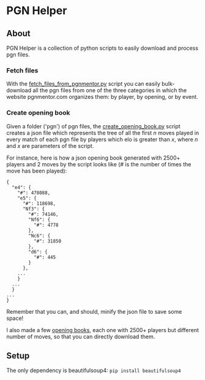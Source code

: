 # PGN Helper


## About
PGN Helper is a collection of python scripts to easily download and process pgn files.

### Fetch files
With the <a href="fetch_files_from_pgnmentor.py">fetch_files_from_pgnmentor.py</a> script you can easily bulk-download all the pgn files from one of the three  categories in which the website pgnmentor.com organizes them: by player, by opening, or by event.

### Create opening book
Given a folder ('pgn') of pgn files, the <a href="create_opening_book.py">create_opening_book.py</a> script creates a json file which represents the tree of all the first  <em>n</em> moves played in every match of each pgn file by players which elo is greater than <em>x</em>, where <em>n</em> and <em>x</em> are parameters of the script.

For instance, here is how a json opening book generated with 2500+ players and 2 moves by the script looks like (# is the number of times the move has been played):
```
{
  "e4": {
    "#": 478088,
    "e5": {
      "#": 118698,
      "Nf3": {
        "#": 74146,
        "Nf6": {
          "#": 4778
        },
        "Nc6": {
          "#": 31850
        },
        "d6": {
          "#": 445
        }
      },
    ...
    }
  ...
  }
...
}
```
Remember that you can, and should, minify the json file to save some space!


I also made a few <a href="opening_books/" >opening books</a>, each one with 2500+ players but different number of moves, so that you can directly download them.

## Setup
The only dependency is beautifulsoup4: ```pip install beautifulsoup4```
